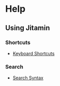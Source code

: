 Help
====

Using Jitamin
------------

### Shortcuts

- [Keyboard Shortcuts](shortcuts.md)

### Search

- [Search Syntax](search.md)